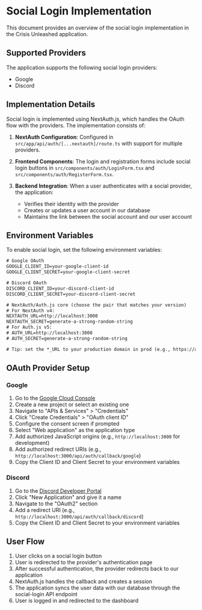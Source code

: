 # Social Login Implementation

This document provides an overview of the social login implementation in the Crisis Unleashed application.

## Supported Providers

The application supports the following social login providers:

- Google
- Discord

## Implementation Details

Social login is implemented using NextAuth.js, which handles the OAuth flow with the providers. The implementation consists of:

1. **NextAuth Configuration**: Configured in `src/app/api/auth/[...nextauth]/route.ts` with support for multiple providers.

2. **Frontend Components**: The login and registration forms include social login buttons in `src/components/auth/LoginForm.tsx` and `src/components/auth/RegisterForm.tsx`.

3. **Backend Integration**: When a user authenticates with a social provider, the application:
   - Verifies their identity with the provider
   - Creates or updates a user account in our database
   - Maintains the link between the social account and our user account

## Environment Variables

To enable social login, set the following environment variables:

``` txt
# Google OAuth
GOOGLE_CLIENT_ID=your-google-client-id
GOOGLE_CLIENT_SECRET=your-google-client-secret

# Discord OAuth
DISCORD_CLIENT_ID=your-discord-client-id
DISCORD_CLIENT_SECRET=your-discord-client-secret

# NextAuth/Auth.js core (choose the pair that matches your version)
# For NextAuth v4:
NEXTAUTH_URL=http://localhost:3000
NEXTAUTH_SECRET=generate-a-strong-random-string
# For Auth.js v5:
# AUTH_URL=http://localhost:3000
# AUTH_SECRET=generate-a-strong-random-string

# Tip: set the *_URL to your production domain in prod (e.g., https://app.example.com)
```

## OAuth Provider Setup

### Google

1. Go to the [Google Cloud Console](https://console.cloud.google.com/)
2. Create a new project or select an existing one
3. Navigate to "APIs & Services" > "Credentials"
4. Click "Create Credentials" > "OAuth client ID"
5. Configure the consent screen if prompted
6. Select "Web application" as the application type
7. Add authorized JavaScript origins (e.g., `http://localhost:3000` for development)
8. Add authorized redirect URIs (e.g., `http://localhost:3000/api/auth/callback/google`)
9. Copy the Client ID and Client Secret to your environment variables

### Discord

1. Go to the [Discord Developer Portal](https://discord.com/developers/applications)
2. Click "New Application" and give it a name
3. Navigate to the "OAuth2" section
4. Add a redirect URI (e.g., `http://localhost:3000/api/auth/callback/discord`)
5. Copy the Client ID and Client Secret to your environment variables

## User Flow

1. User clicks on a social login button
2. User is redirected to the provider's authentication page
3. After successful authentication, the provider redirects back to our application
4. NextAuth.js handles the callback and creates a session
5. The application syncs the user data with our database through the social-login API endpoint
6. User is logged in and redirected to the dashboard
